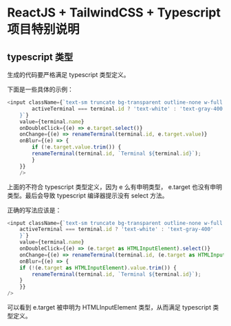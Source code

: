 # ReactJS + TailwindCSS + Typescript 项目特别说明

## typescript 类型

生成的代码要严格满足 typescript 类型定义。

下面是一些具体的示例：

```typescript
<input className={`text-sm truncate bg-transparent outline-none w-full ${
		activeTerminal === terminal.id ? 'text-white' : 'text-gray-400'
	}`}
	value={terminal.name}
	onDoubleClick={(e) => e.target.select()}
	onChange={(e) => renameTerminal(terminal.id, e.target.value)}
	onBlur={(e) => {
		if (!e.target.value.trim()) {
		renameTerminal(terminal.id, `Terminal ${terminal.id}`);
		}
	}}
	/>
```

上面的不符合 typescript 类型定义，因为 e 么有申明类型， e.target 也没有申明类型。最后会导致
typescript 编译器提示没有 select 方法。

正确的写法应该是：

```typescript
<input className={`text-sm truncate bg-transparent outline-none w-full ${
	activeTerminal === terminal.id ? 'text-white' : 'text-gray-400'
	}`}
	value={terminal.name}
	onDoubleClick={(e) => (e.target as HTMLInputElement).select()}
	onChange={(e) => renameTerminal(terminal.id, (e.target as HTMLInputElement).value)}
	onBlur={(e) => {
	if (!(e.target as HTMLInputElement).value.trim()) {
		renameTerminal(terminal.id, `Terminal ${terminal.id}`);
	}
	}}
/>
```

可以看到 e.target 被申明为 HTMLInputElement 类型，从而满足 typescript 类型定义。




